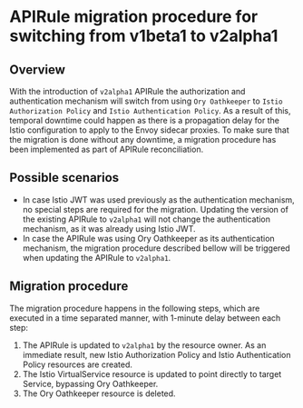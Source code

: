 # APIRule migration procedure for switching from v1beta1 to v2alpha1

## Overview

With the introduction of `v2alpha1` APIRule the authorization and authentication mechanism will switch from using `Ory Oathkeeper` to `Istio Authorization Policy` and `Istio Authentication Policy`.
As a result of this, temporal downtime could happen as there is a propagation delay for the Istio configuration to apply to the Envoy sidecar proxies.
To make sure that the migration is done without any downtime, a migration procedure has been implemented as part of APIRule reconciliation.

## Possible scenarios

- In case Istio JWT was used previously as the authentication mechanism, no special steps are required for the migration. Updating the version of the existing APIRule to `v2alpha1` will not change the authentication mechanism, as it was already using Istio JWT.
- In case the APIRule was using Ory Oathkeeper as its authentication mechanism, the migration procedure described bellow will be triggered when updating the APIRule to `v2alpha1`.

## Migration procedure

The migration procedure happens in the following steps, which are executed in a time separated manner, with 1-minute delay between each step:
1. The APIRule is updated to `v2alpha1` by the resource owner. As an immediate result, new Istio Authorization Policy and Istio Authentication Policy resources are created.
2. The Istio VirtualService resource is updated to point directly to target Service, bypassing Ory Oathkeeper.
3. The Ory Oathkeeper resource is deleted.
